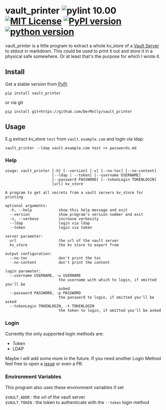 # vault_printer ![pylint 10.00][pylint-badge] [![MIT License][license-badge]](LICENSE.md) [![PyPI version][pypi-badge]][pypi-project] [![python version][pypi-python]][pypi-project]
vault_printer is a little program to extract a whole kv_store of a [Vault Server][vaultproject] to stdout in markdown.
This could be used to print it out and store it in a physical safe somewhere. Or at least that's the purpose for which I wrote it.

## Install

Get a stable version from [PyPi][pypi]

`pip install vault_printer`

or via git

`pip install git+https://github.com/DerMolly/vault_printer`

## Usage

E.g extract kv_store `test` from `vault.example.com` and login via ldap:

`vault_printer --ldap vault.example.com test >> passwords.md `

### Help

```
usage: vault_printer [-h] [--version] [-v] [--no-toc] [--no-content]
                     [--ldap | --token] [--username USERNAME]
                     [--password PASSWORD] [--tokenLogin TOKENLOGIN]
                     [url] kv_store

A program to get all secrets from a vault servers kv_store for printing

optional arguments:
  -h, --help            show this help message and exit
  --version             show program's version number and exit
  -v, --verbose         increase verbosity
  --ldap                login via ldap
  --token               login via token

server parameter:
  url                   the url of the vault server
  kv_store              the kv store to export from

output configuration:
  --no-toc              don't print the toc
  --no-content          don't print the content

login parameter:
  --username USERNAME, -u USERNAME
                        the username with which to login, if omitted you'll be
                        asked
  --password PASSWORD, -p PASSWORD
                        the password to login, if omitted you'll be asked
  --tokenLogin TOKENLOGIN, -t TOKENLOGIN
                        the token to login, if omitted you'll be asked
```


### Login

Currently the only supported login methods are:

- Token
- LDAP

Maybe I will add some more in the future. If you need another Login Method feel free to open a [issue][tracker] or even a PR.

### Environment Variables

This program also uses these environment variables if set

`$VAULT_ADDR`  : the url of the vault server  
`$VAULT_TOKEN` : the token to authenticate with the `--token` login method 


[pylint-badge]:   https://mperlet.github.io/pybadge/badges/10.00.svg
[license-badge]:  https://img.shields.io/badge/license-MIT-007EC7.svg
[pypi-badge]:     https://badge.fury.io/py/vault-printer.svg
[pypi-project]:   https://pypi.org/project/vault_printer/
[pypi-python]:    https://img.shields.io/pypi/pyversions/vault-printer
[vaultproject]:   https://www.vaultproject.io/
[pypi]:           https://pypi.org/
[tracker]:        https://github.com/DerMolly/vault_printer/issues